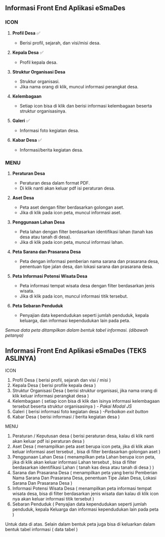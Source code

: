 ## Informasi Front End Aplikasi eSmaDes

### ICON

1. **Profil Desa** ✅

   - Berisi profil, sejarah, dan visi/misi desa.

2. **Kepala Desa** ✅

   - Profil kepala desa.

3. **Struktur Organisasi Desa**

   - Struktur organisasi.
   - Jika nama orang di klik, muncul informasi perangkat desa.

4. **Kelembagaan**

   - Setiap icon bisa di klik dan berisi informasi kelembagaan beserta struktur organisasinya.

5. **Galeri** ✅

   - Informasi foto kegiatan desa.

6. **Kabar Desa** ✅
   - Informasi/berita kegiatan desa.

### MENU

1. **Peraturan Desa**

   - Peraturan desa dalam format PDF.
   - Di klik nanti akan keluar pdf isi peraturan desa.

2. **Aset Desa**

   - Peta aset dengan filter berdasarkan golongan aset.
   - Jika di klik pada icon peta, muncul informasi aset.

3. **Penggunaan Lahan Desa**

   - Peta lahan dengan filter berdasarkan identifikasi lahan (tanah kas desa atau tanah di desa).
   - Jika di klik pada icon peta, muncul informasi lahan.

4. **Peta Sarana dan Prasarana Desa**

   - Peta dengan informasi pemberian nama sarana dan prasarana desa, penentuan tipe jalan desa, dan lokasi sarana dan prasarana desa.

5. **Peta Informasi Potensi Wisata Desa**

   - Peta informasi tempat wisata desa dengan filter berdasarkan jenis wisata.
   - Jika di klik pada icon, muncul informasi titik tersebut.

6. **Peta Sebaran Penduduk**
   - Penyajian data kependudukan seperti jumlah penduduk, kepala keluarga, dan informasi kependudukan lain pada peta.

_Semua data peta ditampilkan dalam bentuk tabel informasi. (dibawah petanya)_

## Informasi Front End Aplikasi eSmaDes (TEKS ASLINYA)

ICON

1. Profil Desa ( berisi profil, sejarah dan visi / misi )
2. Kepala Desa ( berisi profile kepala desa )
3. Struktur Organisasi Desa ( berisi struktur organisasi, jika nama orang di klik keluar informasi perangkat desa )
4. Kelembagaan ( setiap icon bisa di klik dan isinya informasi kelembagaan tersebut beserta struktur organisasinya ) _- Pakai Modal JS_
5. Galeri ( berisi informasi foto kegiatan desa ) _-Perbaikan exit button_
6. Kabar Desa ( berisi informasi / berita kegiatan desa )

MENU

1. Peraturan / Keputusan desa ( berisi peraturan desa, kalau di klik nanti akan keluar pdf isi peraturan desa )
2. Aset Desa ( menampilkan peta aset berupa icon peta, jika di klik akan keluar informasi aset tersebut , bisa di filter berdasarkan golongan aset )
3. Penggunaan Lahan Desa ( menampilkan peta Lahan berupa icon peta, jika di klik akan keluar informasi Lahan tersebut , bisa di filter berdasarkan identifikasi Lahan ( tanah kas desa atau tanah di desa ) )
4. Sarana dan Prasarana Desa ( menampilkan peta yang berisi Pemberian Nama Sarana Dan Prasarana Desa, penentuan Tipe Jalan Desa, Lokasi Sarana Dan Prasarana Desa )
5. Informasi Potensi Wisata Desa ( menampilkan peta informasi tempat wisata desa, bisa di filter berdasarkan jenis wisata dan kalau di klik icon nya akan keluar informasi titik tersebut )
6. Sebaran Penduduk ( Penyajian data kependudukan seperti jumlah penduduk, kepala Keluarga dan informasi kependudukan lain pada peta )

Untuk data di atas. Selain dalam bentuk peta juga bisa di keluarkan dalam bentuk tabel informasi ( data tabel )
